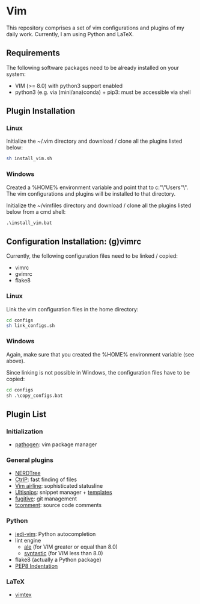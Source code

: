 # Vim

This repository comprises a set of vim configurations and plugins of my daily
work. Currently, I am using Python and LaTeX.

## Requirements

The following software packages need to be already installed on your system:
* VIM (>= 8.0) with python3 support enabled
* python3 (e.g. via (mini/ana)conda) + pip3: must be accessible via shell

## Plugin Installation

### Linux

Initialize the ~/.vim directory and download / clone all the plugins listed below:
```bash
sh install_vim.sh
```

### Windows

Created a %HOME% environment variable and point that to c:"&#92;"Users"&#92;"<yourname>.
The vim configurations and plugins will be installed to that directory.

Initialize the ~/vimfiles directory and download / clone all the plugins listed
below from a cmd shell:
```cmd
.\install_vim.bat
```

## Configuration Installation: (g)vimrc

Currently, the following configuration files need to be linked / copied:
- vimrc
- gvimrc
- flake8

### Linux

Link the vim configuration files in the home directory:
```bash
cd configs
sh link_configs.sh
```

### Windows

Again, make sure that you created the %HOME% environment variable (see above).

Since linking is not possible in Windows, the configuration files have to be
copied:
```cmd
cd configs
sh .\copy_configs.bat
```

## Plugin List

### Initialization

* [pathogen](https://tpo.pe/pathogen.vim): vim package manager

### General plugins

* [NERDTree](https://github.com/scrooloose/nerdtree.git)
* [CtrlP](https://github.com/kien/ctrlp.vim.git): fast finding of files
* [Vim airline](https://github.com/vim-airline/vim-airline): sophisticated statusline
* [Ultisnips](https://github.com/SirVer/ultisnips.git): snippet manager + [templates](https://github.com/honza/vim-snippets.git)
* [fugitive](https://github.com/tpope/vim-fugitive.git): git management
* [tcomment](https://github.com/tomtom/tcomment_vim): source code comments

### Python

* [jedi-vim](https://github.com/davidhalter/jedi-vim.git): Python autocompletion
* lint engine
  * [ale](https://github.com/w0rp/ale.git) (for VIM greater or equal than 8.0)
  * [syntastic](https://github.com/vim-syntastic/syntastic) (for VIM less than 8.0)
* flake8 (actually a Python package)
* [PEP8 Indentation](https://github.com/Vimjas/vim-python-pep8-indent.git)

### LaTeX

* [vimtex](https://github.com/lervag/vimtex.git)
